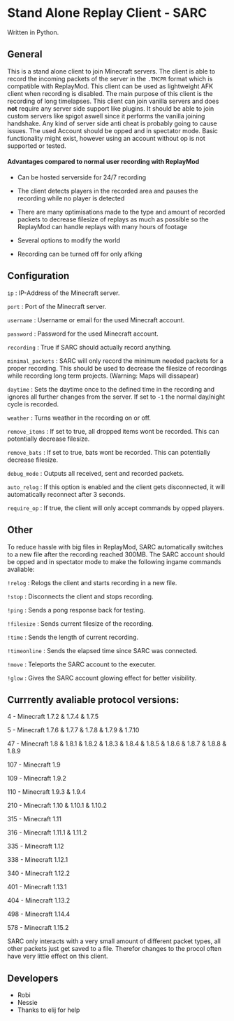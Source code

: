 # Stand Alone Replay Client - SARC

Written in Python.


## General

This is a stand alone client to join Minecraft servers. The client is able to record the incoming packets of the server in the `.TMCPR` format which is compatible with ReplayMod.
This client can be used as lightweight AFK client when recording is disabled.
The main purpose of this client is the recording of long timelapses.
This client can join vanilla servers and does **not** require any server side support like plugins. It should be able to join custom servers like spigot aswell since it performs the vanilla joining handshake. Any kind of server side anti cheat is probably going to cause issues.
The used Account should be opped and in spectator mode. Basic functionality might exist, however using an account without op is not supported or tested.

#### Advantages compared to normal user recording with ReplayMod

- Can be hosted serverside for 24/7 recording

- The client detects players in the recorded area and pauses the recording while no player is detected

- There are many optimisations made to the type and amount of recorded packets to decrease filesize of replays as much as possible so the ReplayMod can handle replays with many hours of footage

- Several options to modify the world

- Recording can be turned off for only afking


## Configuration

```ip``` : IP-Address of the Minecraft server.

```port``` : Port of the Minecraft server.

```username``` : Username or email for the used Minecraft account.

```password``` : Password for the used Minecraft account.

```recording``` : True if SARC should actually record anything.

```minimal_packets``` : SARC will only record the minimum needed packets for a proper recording. This should be used to decrease the filesize of recordings while recording long term projects. (Warning: Maps will dissapear)

```daytime``` : Sets the daytime once to the defined time in the recording and ignores all further changes from the server. If set to `-1` the normal day/night cycle is recorded.

```weather``` : Turns weather in the recording on or off.

```remove_items``` : If set to true, all dropped items wont be recorded. This can potentially decrease filesize.

```remove_bats``` : If set to true, bats wont be recorded. This can potentially decrease filesize.

```debug_mode``` : Outputs all received, sent and recorded packets.

```auto_relog``` : If this option is enabled and the client gets disconnected, it will automatically reconnect after 3 seconds.

```require_op``` : If true, the client will only accept commands by opped players.


## Other

To reduce hassle with big files in ReplayMod, SARC automatically switches to a new file after the recording reached 300MB.
The SARC account should be opped and in spectator mode to make the following ingame commands avaliable:

```!relog``` : Relogs the client and starts recording in a new file.

```!stop``` : Disconnects the client and stops recording.

```!ping``` : Sends a pong response back for testing.

```!filesize``` : Sends current filesize of the recording.

```!time``` : Sends the length of current recording.

```!timeonline``` : Sends the elapsed time since SARC was connected.

```!move``` : Teleports the SARC account to the executer.

```!glow``` : Gives the SARC account glowing effect for better visibility.



## Currrently avaliable protocol versions:
4 - Minecraft 1.7.2 & 1.7.4 & 1.7.5

5 - Minecraft 1.7.6 & 1.7.7 & 1.7.8 & 1.7.9 & 1.7.10

47 - Minecraft 1.8 & 1.8.1 & 1.8.2 & 1.8.3 & 1.8.4 & 1.8.5 & 1.8.6 & 1.8.7 & 1.8.8 & 1.8.9

107 - Minecraft 1.9

109 - Minecraft 1.9.2

110 - Minecraft 1.9.3 & 1.9.4

210 - Minecraft 1.10 & 1.10.1 & 1.10.2

315 - Minecraft 1.11

316 - Minecraft 1.11.1 & 1.11.2

335 - Minecraft 1.12

338 - Minecraft 1.12.1

340 - Minecraft 1.12.2

401 - Minecraft 1.13.1

404 - Minecraft 1.13.2

498 - Minecraft 1.14.4

578 - Minecraft 1.15.2


SARC only interacts with a very small amount of different packet types, all other packets just get saved to a file. Therefor changes to the procol often have very little effect on this client.

## Developers
- Robi
- Nessie
- Thanks to elij for help
